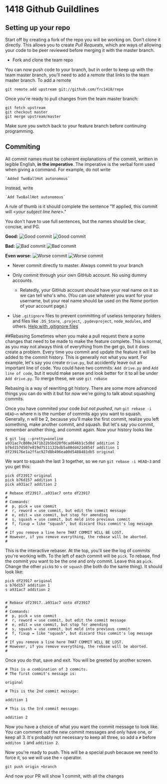 # 1418 Github Guildlines

## Setting up your repo
Start off by creating a fork of the repo you will be working on. Don't clone it directly. This allows you to create *Pull Requests*, which are ways of allowing your code to be peer reviewed before merging it with the master branch. 

  * Fork and clone the team repo

You can now push code to your branch, but in order to keep up with the team master branch, you'll need to add a *remote* that links to the team master branch. To add a remote

`git remote add upstream git://github.com/frc1418/repo`

Once you're ready to pull changes from the team master branch:

```
git fetch upstream
git checkout master
git merge upstream/master
```

Make sure you switch back to your feature branch before continuing programming.

## Commiting
All commit names must be coherent explanations of the commit, written in legible English, **in the imperative**. The imperative is the verbal form used when giving a command. For example, do not write
	
    `Added TwoBallHot autonomous`
 
Instead, write
 	
    `Add TwoBallHot autonomous`

A rule of thumb is it should complete the sentence "If applied, this commit will <*your subject line here*>."
    
You don't have to use full sentences, but the names should be clear, concise, and PG.

**Good:**
![Good commit](images/commit2.png)
![Good commit](images/commit5.png)

**Bad:**
![Bad commit](images/commit3.png)
![Bad commit](images/commit6.png)

**Even worse:**
![Worse commit](images/commit1.png)
![Worse commit](images/commit4.png)

* Never commit directly to master. Always commit to your branch

    
* Only commit through your own GitHub account. No using dummy accounts.
    * Relatedly, your GitHub account should have your real name on it so we can tell who's who. (You can use whatever you want for your username, but your real name should be used on the _Name_ portion of your account page.)
* Use `.gitignore` files to prevent committing of useless temporary folders and files like `.DS_Store`, `.project`, `.pydevproject`, `node_modules`, and others. [Help with .gitignore files](https://help.github.com/articles/ignoring-files)

##Rebasing
Sometimes when you make a pull request there a some changes that need to be made to make the feature complete. This is normal, as you may not always think of everything from the get go, but it does create a problem. Every time you commit and update the feature it will be added to the commit history. This is generally not what you want. For example, let's say you create `drive.py`, but accidently leave out an important line of code. You could have two commits: `Add drive.py` and `Add line of code`, but it would make sense and look better for it to all be under `Add drive.py`. To merge these, we use `git rebase`

Rebasing is a way of rewriting git history. There are some more advanced things you can do with it but for now we're going to talk about squashing commits. 

Once you have commited your code *but not pushed*, run `git rebase -i HEAD~n` where n is the number of commits ago you want to squash. Generally, n will be 2, because you'll make the first commit, realize you left something, make another commit, and squash. But let's say you commit, remember another thing, and commit again. Now your history looks like

```
$ git log --pretty=oneline
a931ac7c808e2471b22b5bd20f0cad046b1c5d0d addition 2
b76d157d507e819d7511132bdb5a80dd421d854f addition 1
df239176e1a2ffac927d8b496ea00d5488481db5 original
```
We want to squash the last 3 together, so we run `git rebase -i HEAD~3` and you get this:

```
pick df23917 original
pick b76d157 addition 1
pick a931ac7 addition 2

# Rebase df23917..a931ac7 onto df23917
#
# Commands:
#  p, pick = use commit
#  r, reword = use commit, but edit the commit message
#  e, edit = use commit, but stop for amending
#  s, squash = use commit, but meld into previous commit
#  f, fixup = like "squash", but discard this commit's log message
#
# If you remove a line here THAT COMMIT WILL BE LOST.
# However, if you remove everything, the rebase will be aborted.
#
``` 

This is the interactive rebaser. At the top, you'll see the log of commits you're working with. To the left of each commit will be `pick`. To rebase, find the commit you want to be the one and only commit. Leave this as `pick`. Change the other `pick`s to `s` or `squash` (the both do the same thing). It should look like:

```
pick df23917 original
s b76d157 addition 1
s a931ac7 addition 2


# Rebase df23917..a931ac7 onto df23917
#
# Commands:
#  p, pick = use commit
#  r, reword = use commit, but edit the commit message
#  e, edit = use commit, but stop for amending
#  s, squash = use commit, but meld into previous commit
#  f, fixup = like "squash", but discard this commit's log message
#
# If you remove a line here THAT COMMIT WILL BE LOST.
# However, if you remove everything, the rebase will be aborted.
#
``` 
Once you do that, save and exit. You will be greeted by another screen. 

```
# This is a combination of 3 commits.
# The first commit's message is:

original

# This is the 2nd commit message:

addition 1

# This is the 3rd commit message:

addition 2
```

Now you have a choice of what you want the commit message to look like. You can comment out the new commit messages and only have one, or keep all 3. It's probably not necessary to keep all three, so add a `#` before `additon 1` and `addition 2`.

Now you're ready to push. This will be a special push because we need to force it, so we will use the `+` operator. 

`git push origin +branch`

And now your PR will show 1 commit, with all the changes
